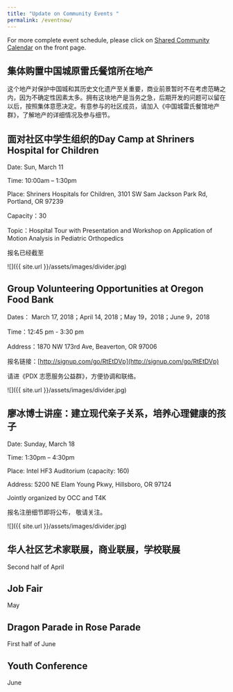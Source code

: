 ```yaml
---
title: "Update on Community Events "
permalink: /eventnow/
---
```


For more complete event schedule, please click on [Shared Community Calendar](http://pdxchinese.org/events/) on the front page.

## 集体购置中国城原雷氏餐馆所在地产

这个地产对保护中国城和其历史文化遗产至关重要，商业前景暂时不在考虑范畴之内，因为不确定性因素太多。拥有这块地产是当务之急，后期开发的问题可以留在以后，按照集体意愿决定。有意参与的社区成员，请加入《中国城雷氏餐馆地产群》，了解地产的详细情况及参与细节。

## 面对社区中学生组织的Day Camp at Shriners Hospital for Children

Date: Sun, March 11

Time: 10:00am – 1:30pm

Place: Shriners Hospitals for Children, 3101 SW Sam Jackson Park Rd, Portland, OR 97239

Capacity：30

Topic：Hospital Tour with Presentation and Workshop on Application of Motion Analysis in Pediatric Orthopedics

报名已经截至

![]({{ site.url }}/assets/images/divider.jpg)

## Group Volunteering Opportunities at Oregon Food Bank

Dates： March 17, 2018；April 14, 2018；May 19，2018；June 9，2018

Time：12:45 pm - 3:30 pm

Address：1870 NW 173rd Ave, Beaverton, OR 97006

报名链接：[http://signup.com/go/RtEtDVp](http://signup.com/go/RtEtDVp)

请进《PDX 志愿服务公益群》，方便协调和联络。

![]({{ site.url }}/assets/images/divider.jpg)

## 廖冰博士讲座：建立现代亲子关系，培养心理健康的孩子

Date: Sunday, March 18

Time: 1:30pm – 4:30pm

Place: Intel HF3 Auditorium (capacity: 160)

Address: 5200 NE Elam Young Pkwy, Hillsboro, OR 97124

Jointly organized by OCC and T4K

报名注册细节即将公布， 敬请关注。

![]({{ site.url }}/assets/images/divider.jpg)

## 华人社区艺术家联展，商业联展，学校联展

Second half of April

## Job Fair

May

## Dragon Parade in Rose Parade

First half of June

## Youth Conference

June
